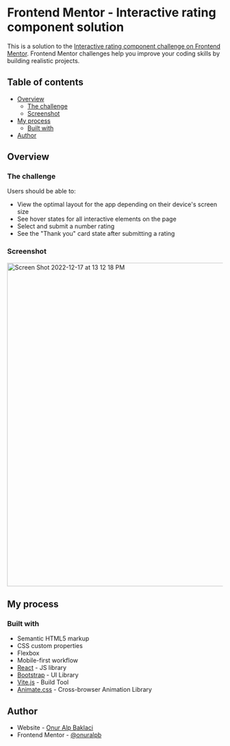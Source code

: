 # Frontend Mentor - Interactive rating component solution

This is a solution to the [Interactive rating component challenge on Frontend Mentor](https://www.frontendmentor.io/challenges/interactive-rating-component-koxpeBUmI). Frontend Mentor challenges help you improve your coding skills by building realistic projects.

## Table of contents

- [Overview](#overview)
  - [The challenge](#the-challenge)
  - [Screenshot](#screenshot)
- [My process](#my-process)
  - [Built with](#built-with)
- [Author](#author)

## Overview

### The challenge

Users should be able to:

- View the optimal layout for the app depending on their device's screen size
- See hover states for all interactive elements on the page
- Select and submit a number rating
- See the "Thank you" card state after submitting a rating

### Screenshot

<img width="755" alt="Screen Shot 2022-12-17 at 13 12 18 PM" src="https://user-images.githubusercontent.com/1866388/208247062-ff2e30ba-7128-424b-84a8-43dc9d254819.png">

## My process

### Built with

- Semantic HTML5 markup
- CSS custom properties
- Flexbox
- Mobile-first workflow
- [React](https://reactjs.org/) - JS library
- [Bootstrap](https://https://getbootstrap.com/) - UI Library
- [Vite.js](https://https://getbootstrap.com/) - Build Tool
- [Animate.css](https://https://getbootstrap.com/) - Cross-browser Animation Library

## Author

- Website - [Onur Alp Baklaci](https://www.baklaci.net)
- Frontend Mentor - [@onuralpb](https://www.frontendmentor.io/profile/onuralpb)
